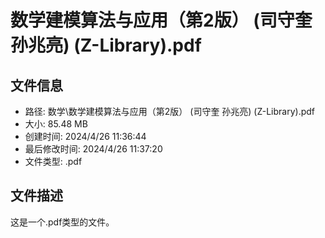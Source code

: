 ﻿# 数学建模算法与应用（第2版） (司守奎 孙兆亮) (Z-Library).pdf

## 文件信息
- 路径: 数学\数学建模算法与应用（第2版） (司守奎 孙兆亮) (Z-Library).pdf
- 大小: 85.48 MB
- 创建时间: 2024/4/26 11:36:44
- 最后修改时间: 2024/4/26 11:37:20
- 文件类型: .pdf

## 文件描述
这是一个.pdf类型的文件。

